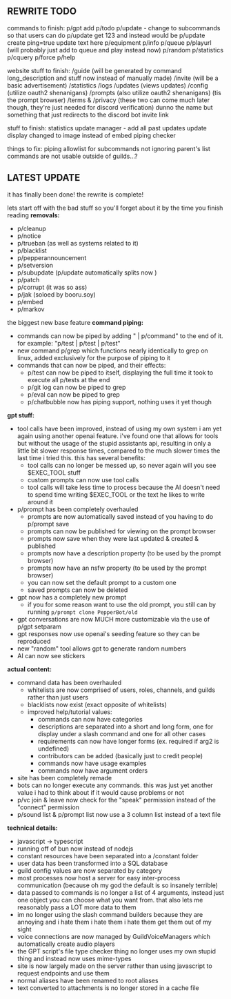 REWRITE TODO
---
commands to finish:
p/gpt add
p/todo
p/update - change to subcommands so that users can do p/update get 123 and instead would be p/update create ping=true update text here
p/equipment
p/info
p/queue
p/playurl (will probably just add to queue and play instead now)
p/random
p/statistics
p/cquery
p/force
p/help

website stuff to finish:
/guide (will be generated by command long_description and stuff now instead of manually made)
/invite (will be a basic advertisement)
/statistics
/logs
/updates (views updates)
/config (utilize oauth2 shenanigans)
/prompts (also utilize oauth2 shenanigans) (tis the prompt browser)
/terms & /privacy (these two can come much later though, they're just needed for discord verification)
dunno the name but something that just redirects to the discord bot invite link

stuff to finish:
statistics
update manager - add all past updates
update display changed to image instead of embed
piping checker

things to fix:
piping allowlist for subcommands not ignoring parent's list
commands are not usable outside of guilds...?

LATEST UPDATE
---
it has finally been done! the rewrite is complete!

lets start off with the bad stuff so you'll forget about it by the time you finish reading
**removals:**
- p/cleanup
- p/notice
- p/trueban  (as well as systems related to it)
- p/blacklist
- p/pepperannouncement
- p/setversion
- p/subupdate (p/update automatically splits now )
- p/patch
- p/corrupt (it was so ass)
- p/jak (soloed by booru.soy)
- p/embed
- p/markov

the biggest new base feature
**command piping:**

- commands can now be piped by adding " | p/command" to the end of it. for example: "p/test | p/test | p/test"
- new command p/grep which functions nearly identically to grep on linux, added exclusively for the purpose of piping to it
- commands that can now be piped, and their effects:
  - p/test can now be piped to itself, displaying the full time it took to execute all p/tests at the end
  - p/git log can now be piped to grep
  - p/eval can now be piped to grep
  - p/chatbubble now has piping support, nothing uses it yet though

**gpt stuff:**

- tool calls have been improved, instead of using my own system i am yet again using another openai feature. i've found one that allows for tools but without the usage of the stupid assistants api, resulting in only a little bit slower response times, compared to the much slower times the last time i tried this. this has several benefits:
  - tool calls can no longer be messed up, so never again will you see $EXEC_TOOL stuff
  - custom prompts can now use tool calls
  - tool calls will take less time to process because the AI doesn't need to spend time writing $EXEC_TOOL or the text he likes to write around it
- p/prompt has been completely overhauled
  - prompts are now automatically saved instead of you having to do p/prompt save
  - prompts can now be published for viewing on the prompt browser
  - prompts now save when they were last updated & created & published
  - prompts now have a description property (to be used by the prompt browser)
  - prompts now have an nsfw property (to be used by the prompt browser)
  - you can now set the default prompt to a custom one
  - saved prompts can now be deleted
- gpt now has a completely new prompt
  - if you for some reason want to use the old prompt, you still can by running `p/prompt clone PepperBot/old`
- gpt conversations are now MUCH more customizable via the use of p/gpt setparam
- gpt responses now use openai's seeding feature so they can be reproduced
- new "random" tool allows gpt to generate random numbers
- AI can now see stickers

**actual content:**

- command data has been overhauled
  - whitelists are now comprised of users, roles, channels, and guilds rather than just users
  - blacklists now exist (exact opposite of whitelists)
  - improved help/tutorial values:
    - commands can now have categories
    - descriptions are separated into a short and long form, one for display under a slash command and one for all other cases
    - requirements can now have longer forms (ex. required if arg2 is undefined)
    - contributors can be added (basically just to credit people)
    - commands now have usage examples
    - commands now have argument orders
- site has been completely remade
- bots can no longer execute any commands. this was just yet another value i had to think about if it would cause problems or not
- p/vc join & leave now check for the "speak" permission instead of the "connect" permission
- p/sound list & p/prompt list now use a 3 column list instead of a text file

**technical details:**

- javascript -> typescript
- running off of bun now instead of nodejs
- constant resources have been separated into a /constant folder
- user data has been transformed into a SQL database
- guild config values are now separated by category
- most processes now host a server for easy inter-process communication (because oh my god the default is so insanely terrible)
- data passed to commands is no longer a list of 4 arguments, instead just one object you can choose what you want from. that also lets me reasonably pass a LOT more data to them
- im no longer using the slash command builders because they are annoying and i hate them i hate them i hate them get them out of my sight
- voice connections are now managed by GuildVoiceManagers which automatically create audio players
- the GPT script's file type checker thing no longer uses my own stupid thing and instead now uses mime-types
- site is now largely made on the server rather than using javascript to request endpoints and use them
- normal aliases have been renamed to root aliases
- text converted to attachments is no longer stored in a cache file